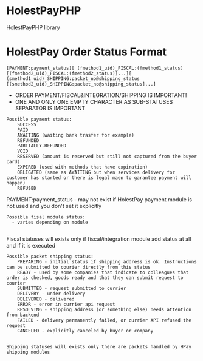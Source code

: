 # HolestPayPHP
 HolestPayPHP library

# HolestPay Order Status Format

```shell
[PAYMENT:payment_status][ (fmethod1_uid)_FISCAL:(fmethod1_status) [(fmethod2_uid)_FISCAL:(fmethod2_status)]...][ (smethod1_uid)_SHIPPING:packet_no@shipping_status [(smethod2_uid)_SHIPPING:packet_no@shipping_status]...]
```

* ORDER PAYMENT/FISCAL&INTEGRATION/SHIPPING IS IMPORTANT! 
* ONE AND ONLY ONE EMPTY CHARACTER AS SUB-STATUSES SEPARATOR IS IMPORTANT 

```shell
Possible payment status:
    SUCCESS
    PAID
    AWAITING (waiting bank trasfer for example)
    REFUNDED
    PARTIALLY-REFUNDED
    VOID
    RESERVED (amount is reserved but still not captured from the buyer card)
    EXPIRED (used with methods that have expiration)
    OBLIGATED (same as AWAITING but when services delivery for customer has started or there is legal maen to garantee payment will happen)
    REFUSED
```
 PAYMENT:payment_status - may not exist if HolestPay payment module is not used and you don't set it explicitly     

```shell
Possible fisal module status:
  - varies depending on module
    
```
Fiscal statuses will exists only if fiscal/integration module add status at all and if it is executed

```shell
Possible packet shipping status: 
    PREPARING - initial status if shipping address is ok. Instructions can be submitted to courier directly from this status
    READY - used by some companies that indicate to colleagues that order is checked, goods ready and that they can submit request to courier
    SUBMITTED - request submitted to currier
    DELIVERY - under delivery
    DELIVERED - delivered
    ERROR - error in currier api request
    RESOLVING - shipping address (or something else) needs attention from backend
    FAILED - delivery permanently failed, or currier API refused the request
    CANCELED - explicitly canceled by buyer or company
    
```
    Shipping statuses will exists only there are packets handled by HPay shipping modules